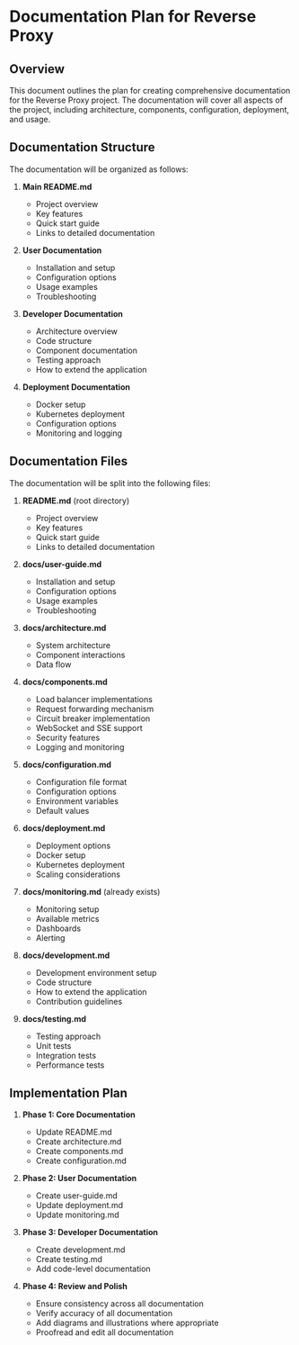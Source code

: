 # Documentation Plan for Reverse Proxy

## Overview

This document outlines the plan for creating comprehensive documentation for the Reverse Proxy project. The documentation will cover all aspects of the project, including architecture, components, configuration, deployment, and usage.

## Documentation Structure

The documentation will be organized as follows:

1. **Main README.md**
   - Project overview
   - Key features
   - Quick start guide
   - Links to detailed documentation

2. **User Documentation**
   - Installation and setup
   - Configuration options
   - Usage examples
   - Troubleshooting

3. **Developer Documentation**
   - Architecture overview
   - Code structure
   - Component documentation
   - Testing approach
   - How to extend the application

4. **Deployment Documentation**
   - Docker setup
   - Kubernetes deployment
   - Configuration options
   - Monitoring and logging

## Documentation Files

The documentation will be split into the following files:

1. **README.md** (root directory)
   - Project overview
   - Key features
   - Quick start guide
   - Links to detailed documentation

2. **docs/user-guide.md**
   - Installation and setup
   - Configuration options
   - Usage examples
   - Troubleshooting

3. **docs/architecture.md**
   - System architecture
   - Component interactions
   - Data flow

4. **docs/components.md**
   - Load balancer implementations
   - Request forwarding mechanism
   - Circuit breaker implementation
   - WebSocket and SSE support
   - Security features
   - Logging and monitoring

5. **docs/configuration.md**
   - Configuration file format
   - Configuration options
   - Environment variables
   - Default values

6. **docs/deployment.md**
   - Deployment options
   - Docker setup
   - Kubernetes deployment
   - Scaling considerations

7. **docs/monitoring.md** (already exists)
   - Monitoring setup
   - Available metrics
   - Dashboards
   - Alerting

8. **docs/development.md**
   - Development environment setup
   - Code structure
   - How to extend the application
   - Contribution guidelines

9. **docs/testing.md**
   - Testing approach
   - Unit tests
   - Integration tests
   - Performance tests

## Implementation Plan

1. **Phase 1: Core Documentation**
   - Update README.md
   - Create architecture.md
   - Create components.md
   - Create configuration.md

2. **Phase 2: User Documentation**
   - Create user-guide.md
   - Update deployment.md
   - Update monitoring.md

3. **Phase 3: Developer Documentation**
   - Create development.md
   - Create testing.md
   - Add code-level documentation

4. **Phase 4: Review and Polish**
   - Ensure consistency across all documentation
   - Verify accuracy of all documentation
   - Add diagrams and illustrations where appropriate
   - Proofread and edit all documentation